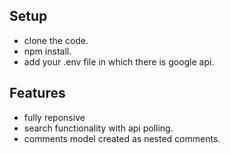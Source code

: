 ## Setup
- clone the code.
- npm install.
- add your .env file in which there is google api.

## Features
- fully reponsive
- search functionality with api polling.
- comments model created as nested comments.

